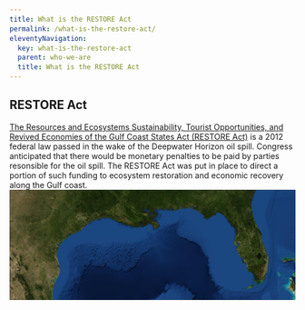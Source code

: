 ```yaml
---
title: What is the RESTORE Act
permalink: /what-is-the-restore-act/
eleventyNavigation:
  key: what-is-the-restore-act
  parent: who-we-are
  title: What is the RESTORE Act
---
```


## RESTORE Act

[The Resources and Ecosystems Sustainability, Tourist Opportunities, and Revived Economies of the Gulf Coast States Act (RESTORE Act)](/sites/default/files/2025-04/RESTORE%20ACT%20July2012.pdf) is a 2012 federal law passed in the wake of the Deepwater Horizon oil spill. Congress anticipated that there would be monetary penalties to be paid by parties resonsible for the oil spill. The RESTORE Act was put in place to direct a portion of such funding to ecosystem restoration and economic recovery along the Gulf coast.
<br>
<img src="/img/PRDFT-Gulf-20150920.jpg" alt="Map of the Gulf Coast" loading="lazy">
</br>
